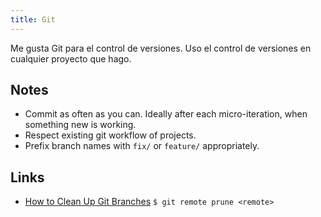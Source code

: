 ```yaml
---
title: Git
---
```


Me gusta Git para el control de versiones. Uso el control de versiones en cualquier proyecto que hago.

## Notes
- Commit as often as you can. Ideally after each micro-iteration, when something new is working.
- Respect existing git workflow of projects.
- Prefix branch names with `fix/` or `feature/` appropriately.

## Links
- [How to Clean Up Git Branches][1] `$ git remote prune <remote>`

[1]:	https://devconnected.com/how-to-clean-up-git-branches/